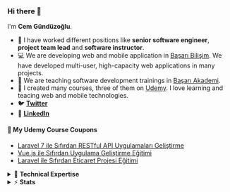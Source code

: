 ### Hi there 👋

I'm **Cem Gündüzoğlu**.

- 🔭 I have worked different positions like **senior software engineer**, **project team lead** and **software instructor**.
- 💻 We are developing web and mobile application in [Başarı Bilişim](https://basaribilisim.com). We have developed multi-user, high-capacity web applications in many projects.
- 👯 We are teaching software development trainings in [Başarı Akademi](https://basariakademi.com).
- 🌱 I created many courses, three of them on [Udemy](https://www.udemy.com/user/cemgunduzoglu/). I love learning and teacing web and mobile technologies.
- 🐦 [**Twitter**](https://twitter.com/cemgunduzoglu)
- 🏹 [**LinkedIn**](https://linkedin.com/in/cemgunduzoglu)

#### 🎁 My Udemy Course Coupons
- [Laravel 7 ile Sıfırdan RESTful API Uygulamaları Geliştirme](https://link.uzaktankurs.com/RESTFULAPI)
- [Vue.js ile Sıfırdan Uygulama Geliştirme Eğitimi](https://link.uzaktankurs.com/VUEJS_EGITIMI)
- [Laravel ile Sıfırdan Eticaret Projesi Eğitimi](https://link.uzaktankurs.com/LARAVEL_ETICARET)

<details>
  <summary>📌 <b>Technical Expertise</b></summary>
  ✅ Backend Stack 1: C#, ASP.NET Core, WebApi, SignalR<br>
  ✅ Backend Stack 2: PHP, Laravel<br>
  ✅ Database: SqlServer, MySql, PostgreSql, Sqlite, MongoDb<br>
  ✅ Frontend: Angular, Vue.js, TypeScript, Gulp<br>
  ✅ Mobile: Ionic, Firebase<br>
  ✅ Management: Git, Github, TFS, Azure Devops, CI/CD Pipeline<br>
  ✅ Cloud: Azure App Service, Azure Storage, Azure Functions<br>
  ✅ Other: Redis, RabbitMq<br>
</details>

<details>
  <summary>⚡ <b>Stats</b></summary>
  <img src="https://github-readme-stats.vercel.app/api?username=cemg&show_icons=true&count_private=true&theme=dark" />
</details>
